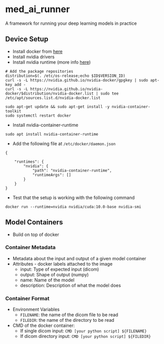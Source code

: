 # med_ai_runner
A framework for running your deep learning models in practice

## Device Setup
- Install docker from [here](https://docs.docker.com/engine/install/ubuntu/)
- Install nvidia drivers
- Install nvidia runtime (more info [here](https://github.com/NVIDIA/nvidia-docker#quickstart))
``` 
# Add the package repositories
distribution=$(. /etc/os-release;echo $ID$VERSION_ID)
curl -s -L https://nvidia.github.io/nvidia-docker/gpgkey | sudo apt-key add -
curl -s -L https://nvidia.github.io/nvidia-docker/$distribution/nvidia-docker.list | sudo tee /etc/apt/sources.list.d/nvidia-docker.list

sudo apt-get update && sudo apt-get install -y nvidia-container-toolkit
sudo systemctl restart docker
```
- Install nvidia-container-runtime
``` 
sudo apt install nvidia-container-runtime 
```
- Add the following file at ```/etc/docker/daemon.json```
```
{

    "runtimes": {
        "nvidia": {
            "path": "nvidia-container-runtime",
            "runtimeArgs": []
        }
    }
}
```
- Test that the setup is working with the following command
```
docker run --runtime=nvidia nvidia/cuda:10.0-base nvidia-smi
```

## Model Containers
- Build on top of docker

### Container Metadata
- Metadata about the input and output of a given model container
- Attributes - docker labels attached to the image
  - input: Type of expected input (dicom)
  - output: Shape of output (numpy)
  - name: Name of the model
  - description: Description of what the model does
  
### Container Format
- Environment Variables
  - ```FILENAME```: the name of the dicom file to be read
  - ```FILEDIR```: the name of the directory to be read
- CMD of the docker container:
  - If single dicom input: ```CMD [your python script] ${FILENAME}```
  - If dicom directory input: ```CMD [your python script] ${FILEDIR}```
